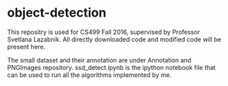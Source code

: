 # object-detection
This repositry is used for CS499 Fall 2016, supervised by Professor Svetlana Lazabnik. All directly downloaded code and modified code will be present here.

The small dataset and their annotation are under Annotation and PNGImages repository.
ssd_detect.ipynb is the ipython notebook file that can be used to run all the algorithms implemented by me.
